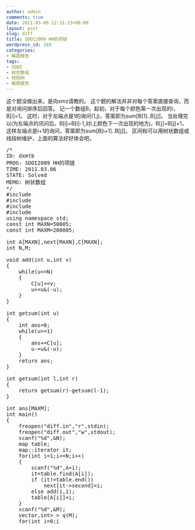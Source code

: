 ```yaml
---
author: admin
comments: true
date: 2011-03-06 12:31:23+00:00
layout: post
slug: diff
title: SDOI2009 HH的项链
wordpress_id: 269
categories:
- 解题报告
tags:
- SDOI
- 树状数组
- 线段树
- 解题报告
---
```


这个题没做出来，是向xmz请教的。
这个题的解法并非对每个答案直接查询，而是对询问排序后回答。
记一个数组B，起初，对于每个颜色第一次出现的i，B[i]=1。
这时，对于左端点是1的询问(1,j)，答案即为sum[B[1]..B[j]]。
当处理完以i为左端点的讯问后，B[i]=B[i]-1,对i上颜色下一次出现的地方j，B[j]=B[j]+1，
这样左端点是i+1的询问，答案即为sum[B[i+1]..B[j]]。
区间和可以用树状数组或线段树维护，上面的算法好好体会吧。
<pre lang='CPP'>
/*
ID: dxmtb
PROG: SDOI2009 HH的项链
TIME: 2011.03.06
STATE: Solved
MEMO: 树状数组
*/
#include <cstdio>
#include <map>
#include <vector>
#include <algorithm>
using namespace std;
const int MAXN=50005;
const int MAXM=200005;

int A[MAXN],next[MAXN],C[MAXN];
int N,M;

void add(int u,int v)
{
	while(u<=N)
	{
		C[u]+=v;
		u+=u&(-u);
	}
}

int getsum(int u)
{
	int ans=0;
	while(u>=1)
	{
		ans+=C[u];
		u-=u&(-u);
	}
	return ans;
}

int getsum(int l,int r)
{
	return getsum(r)-getsum(l-1);
}

int ans[MAXM];
int main()
{
	freopen("diff.in","r",stdin);
	freopen("diff.out","w",stdout);
	scanf("%d",&N);
	map<int,int> table;
	map<int,int>::iterator it;
	for(int i=1;i<=N;i++)
	{
		scanf("%d",A+i);
		it=table.find(A[i]);
		if (it!=table.end())
			next[it->second]=i;
		else add(i,1);
		table[A[i]]=i;
	}
	scanf("%d",&M);
	vector<pair<pair<int,int>,int> > q(M);
	for(int i=0;i<M;i++)
	{
		scanf("%d%d",&q[i].first.first,&q[i].first.second);
		q[i].second=i;
	}
	sort(q.begin(),q.end());
	for(int i=1,j=0;i<=N;i++)
	{
		while(j<M && q[j].first.first==i)
		{
			ans[q[j].second]=getsum(q[j].first.first,q[j].first.second);
			j++;
		}
		add(i,-1);
		if (next[i])
			add(next[i],1);
	}
	for(int i=0;i<M;i++)
		printf("%d\n",ans[i]);
	return 0;
}
</pre>